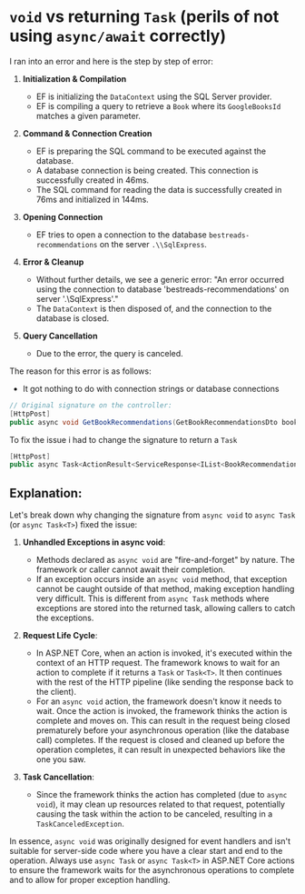 # `void` vs returning `Task` (perils of not using `async/await` correctly)


I ran into an error and here is the step by step of error:
1. **Initialization & Compilation**
    - EF is initializing the `DataContext` using the SQL Server provider.
    - EF is compiling a query to retrieve a `Book` where its `GoogleBooksId` matches a given parameter.

2. **Command & Connection Creation**
    - EF is preparing the SQL command to be executed against the database.
    - A database connection is being created. This connection is successfully created in 46ms.
    - The SQL command for reading the data is successfully created in 76ms and initialized in 144ms.

3. **Opening Connection**
    - EF tries to open a connection to the database `bestreads-recommendations` on the server `.\\SqlExpress`.

4. **Error & Cleanup**
    - Without further details, we see a generic error: "An error occurred using the connection to database 'bestreads-recommendations' on server '.\SqlExpress'."
    - The `DataContext` is then disposed of, and the connection to the database is closed.

5. **Query Cancellation**
    - Due to the error, the query is canceled.

The reason for this error is as follows:

- It got nothing to do with connection strings or database connections

```csharp
// Original signature on the controller:
[HttpPost]
public async void GetBookRecommendations(GetBookRecommendationsDto bookRecommendationsDto) {}
```

To fix the issue i had to change the signature to return a `Task`

```csharp
[HttpPost]
public async Task<ActionResult<ServiceResponse<IList<BookRecommendationDto>>>> GetBookRecommendations(GetBookRecommendationsDto bookRecommendationsDto) {}
```

## Explanation: 

Let's break down why changing the signature from `async void` to `async Task` (or `async Task<T>`) fixed the issue:

1. **Unhandled Exceptions in async void**:
    - Methods declared as `async void` are "fire-and-forget" by nature. The framework or caller cannot await their completion.
    - If an exception occurs inside an `async void` method, that exception cannot be caught outside of that method, making exception handling very difficult. This is different from `async Task` methods where exceptions are stored into the returned task, allowing callers to catch the exceptions.

2. **Request Life Cycle**:
    - In ASP.NET Core, when an action is invoked, it's executed within the context of an HTTP request. The framework knows to wait for an action to complete if it returns a `Task` or `Task<T>`. It then continues with the rest of the HTTP pipeline (like sending the response back to the client).
    - For an `async void` action, the framework doesn't know it needs to wait. Once the action is invoked, the framework thinks the action is complete and moves on. This can result in the request being closed prematurely before your asynchronous operation (like the database call) completes. If the request is closed and cleaned up before the operation completes, it can result in unexpected behaviors like the one you saw.

3. **Task Cancellation**:
    - Since the framework thinks the action has completed (due to `async void`), it may clean up resources related to that request, potentially causing the task within the action to be canceled, resulting in a `TaskCanceledException`.

In essence, `async void` was originally designed for event handlers and isn't suitable for server-side code where you have a clear start and end to the operation. Always use `async Task` or `async Task<T>` in ASP.NET Core actions to ensure the framework waits for the asynchronous operations to complete and to allow for proper exception handling.


